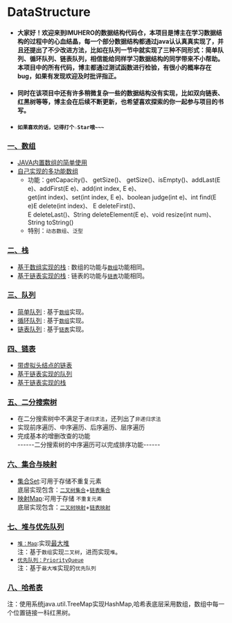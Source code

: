 # DataStructure<br>

* #### 大家好！欢迎来到IMUHERO的数据结构代码仓，本项目是博主在学习数据结构的过程中的心血结晶，每一个部分数据结构都通过java认认真真实现了，并且还提出了不少改进方法，比如在队列一节中就实现了三种不同形式：简单队列、循环队列、链表队列，相信能给同样学习数据结构的同学带来不小帮助。本项目中的所有代码，博主都通过测试函数进行检验，有很小的概率存在bug，如果有发现欢迎及时批评指正。<br>
* #### 同时在该项目中还有许多稍微复杂一些的数据结构没有实现，比如双向链表、红黑树等等，博主会在后续不断更新，也希望喜欢探索的你一起参与项目的书写。
* ####  `如果喜欢的话，记得打个☆Star哦~~~`

### [一、数组](https://github.com/IMUHERO/DataStructure/tree/master/1-Array)
* [JAVA内置数组的简单使用](https://github.com/IMUHERO/DataStructure/blob/master/1-Array/1-ArrayBasic/Main.java)
* [自己实现的多功能数组](https://github.com/IMUHERO/DataStructure/blob/master/1-Array/2-Function-Of-Array/Array.java)
  * 功能：getCapacity()、 getSize()、 getSize()、isEmpty()、addLast(E e)、addFirst(E e)、add(int index, E e)、<br>get(int index)、set(int index, E e)、boolean judge(int e)、int find(E e)E delete(int index)、 E deleteFirst()、<br>E deleteLast()、String deleteElement(E e)、void resize(int num)、String toString()
  * 特别：`动态数组`、`泛型`
  
### [二、栈](https://github.com/IMUHERO/DataStructure/tree/master/2-Stacks)<br>
* [基于数组实现的栈](https://github.com/IMUHERO/DataStructure/tree/master/2-Stacks/ArrayStack) : 数组的功能与[`数组`](https://github.com/IMUHERO/DataStructure/blob/master/2-Stacks/ArrayStack/Array.java)功能相同。
* [基于链表实现的栈](https://github.com/IMUHERO/DataStructure/tree/master/2-Stacks/LinkedListStack) : 链表的功能与[`链表`](https://github.com/IMUHERO/DataStructure/blob/master/2-Stacks/LinkedListStack/LinkedList.java)功能相同。

### [三、队列](https://github.com/IMUHERO/DataStructure/tree/master/3-Queue)
* [简单队列](https://github.com/IMUHERO/DataStructure/tree/master/2-Stacks/ArrayStack) : 基于[`数组`](https://github.com/IMUHERO/DataStructure/blob/master/3-Queue/1-ArrayQueue/Array.java)实现。
* [循环队列](https://github.com/IMUHERO/DataStructure/tree/master/2-Stacks/ArrayStack) : 基于[`数组`](https://github.com/IMUHERO/DataStructure/blob/master/3-Queue/2-LoopQueue/Array.java)实现。
* [链表队列](https://github.com/IMUHERO/DataStructure/tree/master/2-Stacks/ArrayStack) : 基于[`链表`](https://github.com/IMUHERO/DataStructure/tree/master/4-Linked-List)实现。

### [四、链表](https://github.com/IMUHERO/DataStructure/tree/master/4-Linked-List)
* [带虚拟头结点的链表](https://github.com/IMUHERO/DataStructure/tree/master/4-Linked-List/1-DummyHead-Linked-List)
* [基于链表实现的队列](https://github.com/IMUHERO/DataStructure/tree/master/4-Linked-List/3-Implement-Queue-in-LinkedList) 
* [基于链表实现的栈](https://github.com/IMUHERO/DataStructure/tree/master/4-Linked-List/2-Implement-Stack-in-LinkedList) 

### [五、二分搜索树](https://github.com/IMUHERO/DataStructure/tree/master/5-Binary-Search-Tree)
* 在二分搜索树中不满足于`递归求法`，还列出了`非递归求法`
* 实现前序遍历、中序遍历、后序遍历、层序遍历
* 完成基本的增删改查的功能<br>
------二分搜索树的中序遍历可以完成排序功能------

### [六、集合与映射](https://github.com/IMUHERO/DataStructure/tree/master/6-Set-and-Map)
* [集合Set](https://github.com/IMUHERO/DataStructure/tree/master/6-Set-and-Map/Set):可用于存储不重复元素<br>
底层实现包含：[`二叉树集合`](https://github.com/IMUHERO/DataStructure/tree/master/6-Set-and-Map/Set/BSTSet)+[`链表集合`](https://github.com/IMUHERO/DataStructure/tree/master/6-Set-and-Map/Set/LinkedListSet)
* [映射Map](https://github.com/IMUHERO/DataStructure/tree/master/6-Set-and-Map/Map):可用于存储
`不重复元素`<br>
底层实现包含：[`二叉树映射`](https://github.com/IMUHERO/DataStructure/tree/master/6-Set-and-Map/Set/BSTSet)+[`链表映射`](https://github.com/IMUHERO/DataStructure/tree/master/6-Set-and-Map/Set/LinkedListSet)

### [七、堆与优先队列](https://github.com/IMUHERO/DataStructure/tree/master/7-Heap-and-Priority-Queue)
* [`堆：Map`](https://github.com/IMUHERO/DataStructure/tree/master/7-Heap-and-Priority-Queue/Heap):实现[最大堆](https://github.com/IMUHERO/DataStructure/blob/master/7-Heap-and-Priority-Queue/Heap/MaxHeap.java)<br>
注：基于`数组`实现`二叉树`，进而实现`堆`。
* [`优先队列：PriorityQueue`](https://github.com/IMUHERO/DataStructure/tree/master/7-Heap-and-Priority-Queue/PriorityQueue)<br>
注：基于`最大堆`实现的`优先队列`

### [八、哈希表](https://github.com/IMUHERO/DataStructure/blob/master/8-Hash-Table/HashTable.java)
注：使用系统java.util.TreeMap实现HashMap,哈希表底层采用数组，数组中每一个位置链接一科红黑树。







